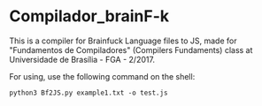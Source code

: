 # Compilador_brainF-k

This is a compiler for Brainfuck Language files to JS, made for "Fundamentos de Compiladores" (Compilers Fundaments) class at Universidade de Brasília - FGA - 2/2017.

For using, use the following command on the shell:
```shell
python3 Bf2JS.py example1.txt -o test.js
```